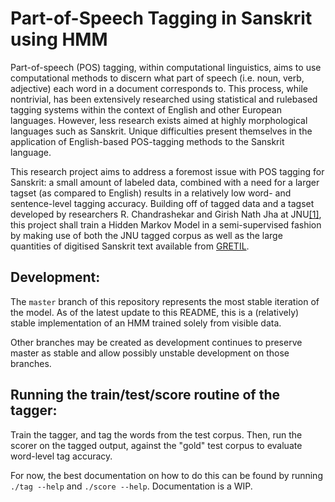 Part-of-Speech Tagging in Sanskrit using HMM
===

Part-of-speech (POS) tagging, within computational linguistics, aims to use computational methods to 
discern what part of speech (i.e. noun, verb, adjective) each word in a document corresponds to. This 
process, while non­trivial, has been extensively researched using statistical and rule­based tagging 
systems within the context of English and other European languages. However, less research exists aimed 
at highly morphological languages such as Sanskrit. Unique difficulties present themselves in the 
application of English-based POS-tagging methods to the Sanskrit language.

This research project aims to address a foremost issue with POS tagging for Sanskrit: a small amount of labeled data, combined with a need for a larger tagset (as compared to English) results in a relatively low word- and sentence-level tagging accuracy. Building off of tagged data and a tagset developed by researchers R. Chandrashekar and Girish Nath Jha at JNU[\[1\]](http://sanskrit.jnu.ac.in/corpora/tagset.jsp), this project shall train a Hidden Markov Model in a semi-supervised fashion by making use of both the JNU tagged corpus as well as the large quantities of digitised Sanskrit text available from [GRETIL](http://gretil.sub.uni-goettingen.de/).

## Development:

The `master` branch of this repository represents the most stable iteration of the model. As of the latest update to this README, this is a (relatively) stable implementation of an HMM trained solely from visible data.

Other branches may be created as development continues to preserve master as stable and allow possibly unstable development on those branches.

## Running the train/test/score routine of the tagger:

Train the tagger, and tag the words from the test corpus. Then, run the scorer on the tagged output, against the "gold" test corpus to evaluate word-level tag accuracy.

For now, the best documentation on how to do this can be found by running `./tag --help` and `./score --help`. Documentation is a WIP.

